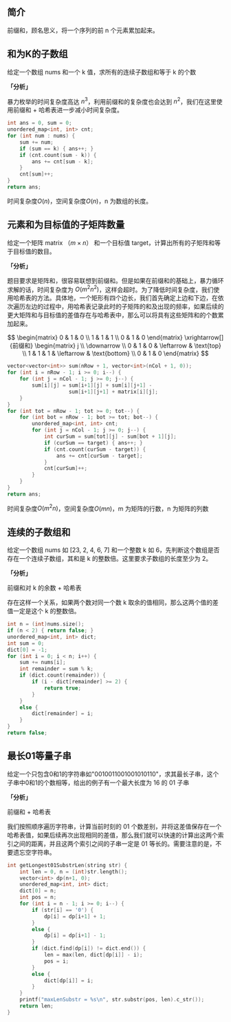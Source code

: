 ## 简介
前缀和，顾名思义，将一个序列的前 n 个元素累加起来。

## 和为K的子数组
给定一个数组 nums 和一个 k 值，求所有的连续子数组和等于 k 的个数

**「分析」**

暴力枚举的时间复杂度高达 $n^{3}$，利用前缀和的复杂度也会达到 $n^{2}$，我们在这里使用前缀和 + 哈希表进一步减小时间复杂度。

```cpp
int ans = 0, sum = 0;
unordered_map<int, int> cnt;
for (int num : nums) {
    sum += num;
    if (sum == k) { ans++; }
    if (cnt.count(sum - k)) {
        ans += cnt[sum - k];
    }
    cnt[sum]++;
}
return ans;
```
时间复杂度$O(n)$，空间复杂度$O(n)$，n 为数组的长度。

## 元素和为目标值的子矩阵数量
给定一个矩阵 matrix （$m \times n$） 和一个目标值 target，计算出所有的子矩阵和等于目标值的数目。

**「分析」**

题目要求是矩阵和，很容易联想到前缀和。但是如果在前缀和的基础上，暴力循环求解的话，时间复杂度为 $O(m^{2}n^{2})$，这样会超时。为了降低时间复杂度，我们使用哈希表的方法。具体地，一个矩形有四个边长，我们首先确定上边和下边，在依次遍历左边的过程中，用哈希表记录此时的子矩阵的和及出现的频率，如果后续的更大矩阵和与目标值的差值存在与哈希表中，那么可以将具有这些矩阵和的个数累加起来。

$$
\begin{matrix}
0 & 1 & 0 \\
1 & 1 & 1 \\
0 & 1 & 0
\end{matrix} \xrightarrow[]{前缀和}
\begin{matrix}
j \\
\downarrow \\
0 & 1 & 0 & \leftarrow & \text{top} \\
1 & 1 & 1 & \leftarrow & \text{bottom} \\
0 & 1 & 0
\end{matrix}
$$

```cpp
vector<vector<int>> sum(nRow + 1, vector<int>(nCol + 1, 0));
for (int i = nRow - 1; i >= 0; i--) {
    for (int j = nCol - 1; j >= 0; j--) {
        sum[i][j] = sum[i+1][j] + sum[i][j+1] -
                    sum[i+1][j+1] + matrix[i][j];
    }
}
for (int tot = nRow - 1; tot >= 0; tot--) {
    for (int bot = nRow - 1; bot >= tot; bot--) {
        unordered_map<int, int> cnt;
        for (int j = nCol - 1; j >= 0; j--) {
            int curSum = sum[tot][j] - sum[bot + 1][j];
            if (curSum == target) { ans++; }
            if (cnt.count(curSum - target)) {
                ans += cnt[curSum - target];
            }
            cnt[curSum]++;
        }
    }
}
return ans;
```
时间复杂度$O(m^{2}n)$，空间复杂度$O(mn)$，m 为矩阵的行数，n 为矩阵的列数

## 连续的子数组和
给定一个数组 nums 如 [23, 2, 4, 6, 7] 和一个整数 k 如 6，先判断这个数组是否存在一个连续子数组，其和是 k 的整数倍。这里要求子数组的长度至少为 2。

**「分析」**

前缀和对 k 的余数 + 哈希表

存在这样一个关系，如果两个数对同一个数 k 取余的值相同，那么这两个值的差值一定是这个 k 的整数倍。

```cpp
int n = (int)nums.size();
if (n < 2) { return false; }
unordered_map<int, int> dict;
int sum = 0;
dict[0] = -1;
for (int i = 0; i < n; i++) {
    sum += nums[i];
    int remainder = sum % k;
    if (dict.count(remainder)) {
        if (i - dict[remainder] >= 2) {
            return true;
        }
    }
    else {
        dict[remainder] = i;
    }
}
return false;
```

## 最长01等量子串
给定一个只包含0和1的字符串如"0010011001001010110"，求其最长子串，这个子串中0和1的个数相等，给出的例子有一个最大长度为 16 的 01 子串

**「分析」**

前缀和 + 哈希表

我们按照顺序遍历字符串，计算当前时刻的 01 个数差别，并将这差值保存在一个哈希表值，如果后续再次出现相同的差值，那么我们就可以快速的计算出这两个索引之间的距离，并且这两个索引之间的子串一定是 01 等长的。需要注意的是，不要遗忘空字符串。

```cpp
int getLongest01SubstrLen(string str) {
    int len = 0, n = (int)str.length();
    vector<int> dp(n+1, 0);
    unordered_map<int, int> dict;
    dict[0] = n;
    int pos = n;
    for (int i = n - 1; i >= 0; i--) {
        if (str[i] == '0') {
            dp[i] = dp[i+1] + 1;
        }
        else {
            dp[i] = dp[i+1] - 1;
        }
        if (dict.find(dp[i]) != dict.end()) {
            len = max(len, dict[dp[i]] - i);
            pos = i;
        }
        else {
            dict[dp[i]] = i;
        }
    }
    printf("maxLenSubstr = %s\n", str.substr(pos, len).c_str());
    return len;
}
```